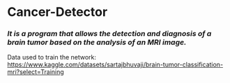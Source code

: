 # Cancer-Detector
### _It is a program that allows the detection and diagnosis of a brain tumor based on the analysis of an MRI image._

Data used to train the network: https://www.kaggle.com/datasets/sartajbhuvaji/brain-tumor-classification-mri?select=Training
